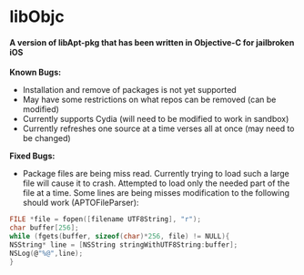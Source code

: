 # libObjc

#### A version of libApt-pkg that has been written in Objective-C for jailbroken iOS

**Known Bugs:**
- Installation and remove of packages is not yet supported
- May have some restrictions on what repos can be removed (can be modified)
- Currently supports Cydia (will need to be modified to work in sandbox)
- Currently refreshes one source at a time verses all at once (may need to be changed)

**Fixed Bugs:**
- Package files are being miss read. Currently trying to load such a large file will cause it to crash. Attempted to load only the needed part of the file at a time. Some lines are being misses modification to the following should work (APTOFileParser): 

```c
FILE *file = fopen([filename UTF8String], "r");
char buffer[256];
while (fgets(buffer, sizeof(char)*256, file) != NULL){
NSString* line = [NSString stringWithUTF8String:buffer];
NSLog(@"%@",line);
}
```
